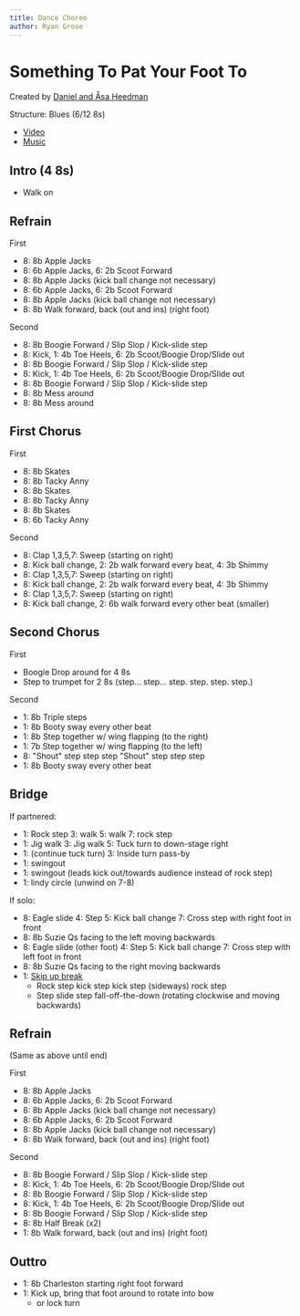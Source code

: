 ```yaml
---
title: Dance Choreo
author: Ryan Grose
---
```

# Something To Pat Your Foot To

Created by [Daniel and Åsa Heedman](http://www.heedman.com/)

Structure: Blues (6/12 8s)

- [Video](https://www.youtube.com/watch?v=wfj_NxGiW-U)
- [Music](https://www.youtube.com/watch?v=F5iqp2FMXV4)


## Intro (4 8s)

- Walk on

## Refrain

First

- 8: 8b Apple Jacks
- 8: 6b Apple Jacks, 6: 2b Scoot Forward
- 8: 8b Apple Jacks (kick ball change not necessary)
- 8: 6b Apple Jacks, 6: 2b Scoot Forward
- 8: 8b Apple Jacks  (kick ball change not necessary)
- 8: 8b Walk forward, back (out and ins) (right foot)

Second

- 8: 8b Boogie Forward / Slip Slop / Kick-slide step
- 8: Kick, 1: 4b Toe Heels, 6: 2b Scoot/Boogie Drop/Slide out
- 8: 8b Boogie Forward / Slip Slop / Kick-slide step
- 8: Kick, 1: 4b Toe Heels, 6: 2b Scoot/Boogie Drop/Slide out
- 8: 8b Boogie Forward / Slip Slop / Kick-slide step
- 8: 8b Mess around
- 8: 8b Mess around

## First Chorus

First

- 8: 8b Skates
- 8: 8b Tacky Anny
- 8: 8b Skates
- 8: 8b Tacky Anny
- 8: 8b Skates
- 8: 6b Tacky Anny

Second

- 8: Clap 1,3,5,7: Sweep (starting on right)
- 8: Kick ball change, 2: 2b walk forward every beat, 4: 3b Shimmy
- 8: Clap 1,3,5,7: Sweep (starting on right)
- 8: Kick ball change, 2: 2b walk forward every beat, 4: 3b Shimmy
- 8: Clap 1,3,5,7: Sweep (starting on right)
- 8: Kick ball change, 2: 6b walk forward every other beat (smaller)

## Second Chorus

First

- Boogie Drop around for 4 8s
- Step to trumpet for 2 8s (step... step... step. step. step. step.)

Second

- 1: 8b Triple steps
- 1: 8b Booty sway every other beat
- 1: 8b Step together w/ wing flapping (to the right)
- 1: 7b Step together w/ wing flapping (to the left)
- 8: "Shout" step step step "Shout" step step step
- 1: 8b Booty sway every other beat

## Bridge

If partnered:

- 1: Rock step 3: walk 5: walk 7: rock step
- 1: Jig walk 3: Jig walk 5: Tuck turn to down-stage right
- 1: (continue tuck turn) 3: Inside turn pass-by
- 1: swingout
- 1: swingout (leads kick out/towards audience instead of rock step)
- 1: lindy circle (unwind on 7-8)

If solo:

- 8: Eagle slide 4: Step 5: Kick ball change 7: Cross step with right foot in front
- 8: 8b Suzie Qs facing to the left moving backwards
- 8: Eagle slide (other foot) 4: Step 5: Kick ball change 7: Cross step with left foot in front
- 8: 8b Suzie Qs facing to the right moving backwards
- 1: [Skip up break](https://www.youtube.com/watch?v=RSJANSiZOH0)
    - Rock step kick step kick step (sideways) rock step 
    - Step slide step fall-off-the-down (rotating clockwise and moving backwards)

## Refrain

(Same as above until end)

First

- 8: 8b Apple Jacks
- 8: 6b Apple Jacks, 6: 2b Scoot Forward
- 8: 8b Apple Jacks (kick ball change not necessary)
- 8: 6b Apple Jacks, 6: 2b Scoot Forward
- 8: 8b Apple Jacks  (kick ball change not necessary)
- 8: 8b Walk forward, back (out and ins) (right foot)

Second

- 8: 8b Boogie Forward / Slip Slop / Kick-slide step
- 8: Kick, 1: 4b Toe Heels, 6: 2b Scoot/Boogie Drop/Slide out
- 8: 8b Boogie Forward / Slip Slop / Kick-slide step
- 8: Kick, 1: 4b Toe Heels, 6: 2b Scoot/Boogie Drop/Slide out
- 8: 8b Boogie Forward / Slip Slop / Kick-slide step
- 8: 8b Half Break (x2)
- 1: 8b Walk forward, back (out and ins) (right foot)


## Outtro

- 1: 8b Charleston starting right foot forward
- 1: Kick up, bring that foot  around to rotate into bow
    - or lock turn
